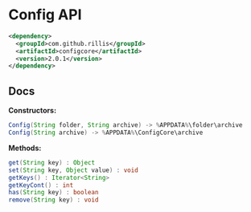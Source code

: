 # Config API  

```xml
<dependency>
  <groupId>com.github.rillis</groupId>
  <artifactId>configcore</artifactId>
  <version>2.0.1</version>
</dependency>
```

## Docs

**Constructors:**  
```java
Config(String folder, String archive) -> %APPDATA%\folder\archive  
Config(String archive) -> %APPDATA%\ConfigCore\archive  
```
  
**Methods:**  
```java
get(String key) : Object  
set(String key, Object value) : void  
getKeys() : Iterator<String>  
getKeyCont() : int  
has(String key) : boolean  
remove(String key) : void
```